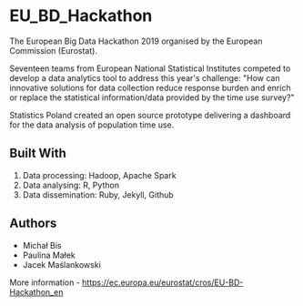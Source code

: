 # EU_BD_Hackathon

The European Big Data Hackathon 2019 organised by the European Commission (Eurostat).
  
Seventeen teams from European National Statistical Institutes competed to develop a data analytics tool to address this year's challenge:
"How can innovative solutions for data collection reduce response burden and enrich or replace the statistical information/data provided by the time use survey?"

Statistics Poland created an open source prototype delivering a dashboard for the data analysis of population time use.

## Built With
1) Data processing: Hadoop, Apache Spark
2) Data analysing: R, Python
3) Data dissemination: Ruby, Jekyll, Github

## Authors
- Michał Bis
- Paulina Małek
- Jacek Maślankowski

More information - https://ec.europa.eu/eurostat/cros/EU-BD-Hackathon_en
